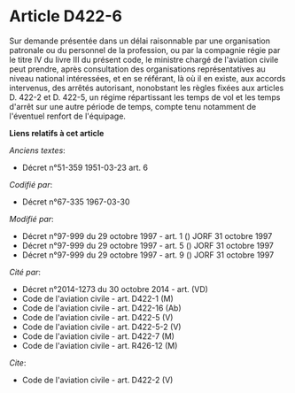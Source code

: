 # Article D422-6

Sur demande présentée dans un délai raisonnable par une organisation patronale ou du personnel de la profession, ou par la
compagnie régie par le titre IV du livre III du présent code, le ministre chargé de l'aviation civile peut prendre, après
consultation des organisations représentatives au niveau national intéressées, et en se référant, là où il en existe, aux
accords intervenus, des arrêtés autorisant, nonobstant les règles fixées aux articles D. 422-2 et D. 422-5, un régime
répartissant les temps de vol et les temps d'arrêt sur une autre période de temps, compte tenu notamment de l'éventuel
renfort de l'équipage.

**Liens relatifs à cet article**

_Anciens textes_:

  - Décret n°51-359 1951-03-23 art. 6

_Codifié par_:

  - Décret n°67-335 1967-03-30

_Modifié par_:

  - Décret n°97-999 du 29 octobre 1997 - art. 1 () JORF 31 octobre 1997
  - Décret n°97-999 du 29 octobre 1997 - art. 5 () JORF 31 octobre 1997
  - Décret n°97-999 du 29 octobre 1997 - art. 9 () JORF 31 octobre 1997

_Cité par_:

  - Décret n°2014-1273 du 30 octobre 2014 - art. (VD)
  - Code de l'aviation civile - art. D422-1 (M)
  - Code de l'aviation civile - art. D422-16 (Ab)
  - Code de l'aviation civile - art. D422-5 (V)
  - Code de l'aviation civile - art. D422-5-2 (V)
  - Code de l'aviation civile - art. D422-7 (M)
  - Code de l'aviation civile - art. R426-12 (M)

_Cite_:

  - Code de l'aviation civile - art. D422-2 (V)
